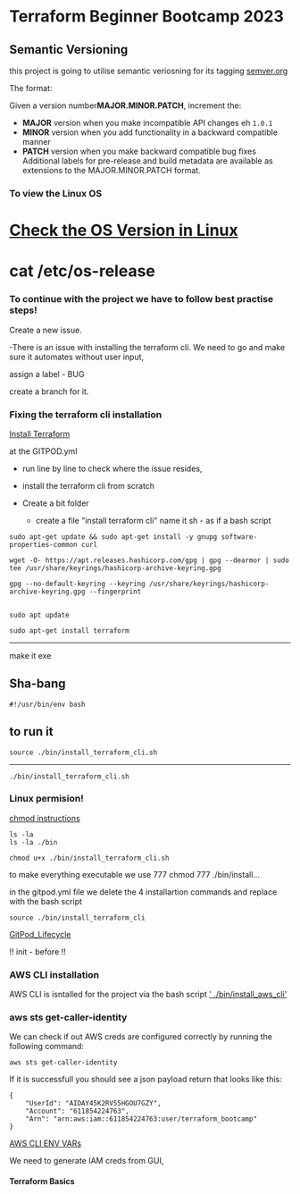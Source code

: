 # Terraform Beginner Bootcamp 2023

## Semantic Versioning

this project is going to utilise semantic veriosning for its tagging
[semver.org](https://semver.org/)

The format:




Given a version number**MAJOR.MINOR.PATCH**, increment the:

- **MAJOR** version when you make incompatible API changes eh `1.0.1`
- **MINOR** version when you add functionality in a backward compatible manner
- **PATCH** version when you make backward compatible bug fixes
Additional labels for pre-release and build metadata are available as extensions to the MAJOR.MINOR.PATCH format.

### To view the Linux OS 
[Check the OS Version in Linux](https://www.geeksforgeeks.org/how-to-check-the-os-version-in-linux/)
============================================
cat /etc/os-release
============================================
### To continue with the project we have to follow best practise steps!
Create a new issue.

-There is an issue with installing the terraform cli.
We need to go and make sure it automates without user input,

assign a label - BUG



create a branch for it.

### Fixing the terraform cli installation
[Install Terraform](https://developer.hashicorp.com/terraform/tutorials/aws-get-started/install-cli)

at the GITPOD.yml
- run line by line to check where the issue resides,

- install the terraform cli from scratch
- Create a bit folder
	- create a file "install terraform cli"
	name it sh - as if a bash script

```
sudo apt-get update && sudo apt-get install -y gnupg software-properties-common curl

wget -O- https://apt.releases.hashicorp.com/gpg | gpg --dearmor | sudo tee /usr/share/keyrings/hashicorp-archive-keyring.gpg

gpg --no-default-keyring --keyring /usr/share/keyrings/hashicorp-archive-keyring.gpg --fingerprint


sudo apt update

sudo apt-get install terraform
```

---------------------------------------------------------------
make it exe
## Sha-bang
```
#!/usr/bin/env bash
```
to run it
---
```
source ./bin/install_terraform_cli.sh
```
---
```
./bin/install_terraform_cli.sh
```

### Linux permision!
[chmod instructions](https://en.wikipedia.org/wiki/Chmod)
```
ls -la
ls -la ./bin

chmod u+x ./bin/install_terraform_cli.sh

```
to make everything executable we use 777
chmod 777 ./bin/install...

in the gitpod.yml file we delete the 4 installartion commands and replace with the bash script

```
source ./bin/install_terraform_cli
```
[GitPod_Lifecycle](https://www.gitpod.io/docs/configure/workspaces/tasks)

!!
init - before 
!!
### AWS CLI installation

AWS CLI is isntalled for the project via the bash script [' ./bin/install_aws_cli'](./bin/install_aws_cli)

### aws sts get-caller-identity

We can check if out AWS creds are configured correctly by running the following command:

```
aws sts get-caller-identity
```
If it is successfull you should see a json payload return that looks like this:

```
{
    "UserId": "AIDAY45K2RV55HGOU7GZY",
    "Account": "611854224763",
    "Arn": "arn:aws:iam::611854224763:user/terraform_bootcamp"
}
```

[AWS CLI ENV VARs](https://docs.aws.amazon.com/cli/latest/userguide/cli-configure-envvars.html)

We need to generate IAM creds from GUI,

#### Terraform Basics

